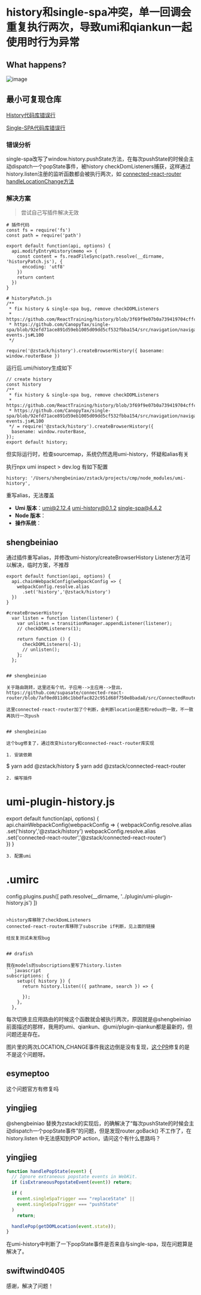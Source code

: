 # history和single-spa冲突，单一回调会重复执行两次，导致umi和qiankun一起使用时行为异常

<!--
感谢您向我们反馈问题，为了高效的解决问题，我们期望你能提供以下信息：
-->

## What happens?

![image](https://user-images.githubusercontent.com/3301995/72416996-db3aed80-37b2-11ea-8ede-cd6066547775.png)

<!-- 清晰的描述下遇到的问题。-->

## 最小可复现仓库

[History代码库错误行](https://github.com/ReactTraining/history/blob/3f69f9e07b0a739419704cffc3b3563133281548/modules/createBrowserHistory.js#L267)

[Single-SPA代码库错误行](https://github.com/CanopyTax/single-spa/blob/92efd71ace891d59eb1005d09dd5cf532fbba154/src/navigation/navigation-events.js#L100)

### 错误分析

single-spa改写了window.history.pushState方法，在每次pushState的时候会主动dispatch一个popState事件，被history checkDomListeners捕获，这样通过history.listen注册的监听函数都会被执行两次，如
[connected-react-router handleLocationChange方法](https://github.com/supasate/connected-react-router/blob/7af0ed011d6c1bbdfac822c951d68f750e8bada8/src/ConnectedRouter.js#L53)

### 解决方案

> 尝试自己写插件解决无效

```
# 插件代码
const fs = require('fs')
const path = require('path')

export default function(api, options) {
  api.modifyEntryHistory(memo => {
    const content = fs.readFileSync(path.resolve(__dirname, 'historyPatch.js'), {
      encoding: 'utf8'
    })
    return content
  })
}

# historyPatch.js
/**
 * fix history & single-spa bug, remove checkDOMListeners
 * https://github.com/ReactTraining/history/blob/3f69f9e07b0a739419704cffc3b3563133281548/modules/createBrowserHistory.js#L267
 * https://github.com/CanopyTax/single-spa/blob/92efd71ace891d59eb1005d09dd5cf532fbba154/src/navigation/navigation-events.js#L100
 */

require('@zstack/history').createBrowserHistory({ basename: window.routerBase })
```

运行后.umi/history生成如下

```
// create history
const history
/**
 * fix history & single-spa bug, remove checkDOMListeners
 * https://github.com/ReactTraining/history/blob/3f69f9e07b0a739419704cffc3b3563133281548/modules/createBrowserHistory.js#L267
 * https://github.com/CanopyTax/single-spa/blob/92efd71ace891d59eb1005d09dd5cf532fbba154/src/navigation/navigation-events.js#L100
 */ = require('@zstack/history').createBrowserHistory({
  basename: window.routerBase,
});
export default history;

```

但实际运行时，检查sourcemap，系统仍然选用umi-history，怀疑和alias有关

执行npx umi inspect > dev.log
有如下配置

```
history: '/Users/shengbeiniao/zstack/projects/cmp/node_modules/umi-history',
```

重写alias，无法覆盖

- **Umi 版本**：umi@2.12.4 umi-history@0.1.2 single-spa@4.4.2
- **Node 版本**：
- **操作系统**：

## shengbeiniao

通过插件重写alias，并修改umi-history/createBrowserHistory Listener方法可以解决，临时方案，不推荐

```
export default function(api, options) {
  api.chainWebpackConfig(webpackConfig => {
    webpackConfig.resolve.alias
      .set('history','@zstack/history')
  })
}

#createBrowserHistory
  var listen = function listen(listener) {
    var unlisten = transitionManager.appendListener(listener);
    // checkDOMListeners(1);

    return function () {
      checkDOMListeners(-1);
      // unlisten();
    };
  };


## shengbeiniao

关于路由跳转，这里还有个坑，子应用-->主应用-->登出，https://github.com/supasate/connected-react-router/blob/7af0ed011d6c1bbdfac822c951d68f750e8bada8/src/ConnectedRouter.js#L41

这里connected-react-router加了个判断，会判断location是否和redux的一致，不一致再执行一次push


## shengbeiniao

这个bug修复了，通过改变history和connected-react-router库实现

1. 安装依赖
```

$ yarn add @zstack/history
$ yarn add @zstack/connected-react-router

```
2. 编写插件
```

# umi-plugin-history.js

export default function(api, options) {
api.chainWebpackConfig(webpackConfig => {
webpackConfig.resolve.alias
.set('history','@zstack/history')
webpackConfig.resolve.alias
.set('connected-react-router','@zstack/connected-react-router')  
 })
}

```
3. 配置umi
```

# .umirc

config.plugins.push([
path.resolve(__dirname, '../plugin/umi-plugin-history.js')
])

````

>history库移除了checkDomListeners
connected-react-router库移除了subscribe if判断，见上面的链接

经反复测试未发现bug


## drafish

我在models的subscriptions里写了history.listen
```javascript
subscriptions: {
    setup({ history }) {
      return history.listen(({ pathname, search }) => {

      });
    },
  },
````

每次切换主应用路由的时候这个函数就会被执行两次，原因就是@shengbeiniao 前面描述的那样，我用的umi、qiankun、@umi/plugin-qiankun都是最新的，但问题还是存在。

图片里的两次LOCATION_CHANGE事件我这边倒是没有复现，[这个PR](https://github.com/umijs/plugins/pull/148)修复的是不是这个问题呀。

## esymeptoo

这个问题官方有修复吗

## yingjieg

@shengbeiniao 替换为zstack的实现后，的确解决了“每次pushState的时候会主动dispatch一个popState事件”的问题，但是发现router.goBack() 不工作了，在history.listen 中无法感知到POP action，请问这个有什么思路吗？

## yingjieg

```js
function handlePopState(event) {
  // Ignore extraneous popstate events in WebKit.
  if (isExtraneousPopstateEvent(event)) return;

  if (
    event.singleSpaTrigger === "replaceState" ||
    event.singleSpaTrigger === "pushState"
  )
    return;

  handlePop(getDOMLocation(event.state));
}
```

在umi-history中判断了一下popState事件是否来自与single-spa，现在问题算是解决了。

## swiftwind0405

>

感谢，解决了问题！
